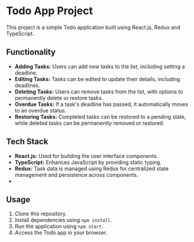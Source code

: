 # Todo App Project
This project is a simple Todo application built using React.js, Redux and TypeScript.

## Functionality

- **Adding Tasks:** Users can add new tasks to the list, including setting a deadline.
- **Editing Tasks:** Tasks can be edited to update their details, including deadlines.
- **Deleting Tasks:** Users can remove tasks from the list, with options to permanently delete or restore tasks.
- **Overdue Tasks:** If a task's deadline has passed, it automatically moves to an overdue status.
- **Restoring Tasks:** Completed tasks can be restored to a pending state, while deleted tasks can be permanently removed or restored.

## Tech Stack

- **React.js:** Used for building the user interface components.
- **TypeScript:** Enhances JavaScript by providing static typing.
- **Redux:** Task data is managed using Redux for centralized state management and persistence across components.
- 
## Usage

1. Clone this repository.
2. Install dependencies using `npm install`.
3. Run the application using `npm start`.
4. Access the Todo app in your browser.
